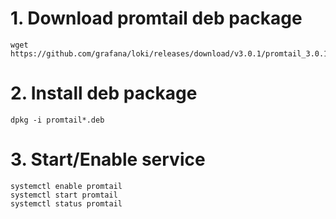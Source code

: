# 1. Download promtail deb package
```
wget https://github.com/grafana/loki/releases/download/v3.0.1/promtail_3.0.1_amd64.deb
```
# 2. Install deb package
```
dpkg -i promtail*.deb
```
# 3. Start/Enable service
```
systemctl enable promtail
systemctl start promtail
systemctl status promtail
```





